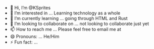 - 👋 Hi, I’m @KSprites
- 👀 I’m interested in ... Learning technology as a whole
- 🌱 I’m currently learning ... going through HTML and Rust
- 💞️ I’m looking to collaborate on ... not looking to collaborate just yet
- 📫 How to reach me ... Please feel free to email me at 
- 😄 Pronouns: ... He/Him
- ⚡ Fun fact: ... 

<!---
KSprites/KSprites is a ✨ special ✨ repository because its `README.md` (this file) appears on your GitHub profile.
You can click the Preview link to take a look at your changes.
--->
